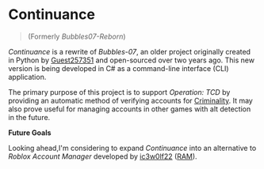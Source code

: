 # **Continuance**

> (Formerly *Bubbles07-Reborn*)

*Continuance* is a rewrite of *Bubbles-07*, an older project originally created in Python by [Guest257351](https://github.com/Guest257351) and open-sourced over two years ago. This new version is being developed in C# as a command-line interface (CLI) application.

The primary purpose of this project is to support *Operation: TCD* by providing an automatic method of verifying accounts for [Criminality](https://www.roblox.com/games/4588604953/). It may also prove useful for managing accounts in other games with alt detection in the future.

**Future Goals**

Looking ahead,I'm considering to expand *Continuance* into an alternative to *Roblox Account Manager* developed by [ic3w0lf22](https://github.com/ic3w0lf22) ([RAM](https://github.com/ic3w0lf22/Roblox-Account-Manager)).
